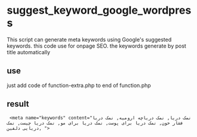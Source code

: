 # suggest_keyword_google_wordpress

This script can generate meta keywords using Google's suggested keywords.
this code use for onpage SEO. 
the keywords generate by post title automatically

## use

just add code of function-extra.php to end of function.php

## result

`
<meta name="keywords" content="نمک دریا, نمک دریاچه ارومیه, نمک دریا فشار خون, نمک دریا برای پوست, نمک دریا برای مو, نمک دریا چیست, نمک دریایی دلفین, ">`
